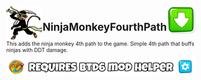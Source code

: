<a href="https://github.com/MrGoopyDrawers/NinjaMonkeyFourthPath/releases/download/1.0.1/NinjaMonkeyFourthPath.dll">
    <img align="left" alt="Icon" height="90" src="Icon.png">
    <img align="right" alt="Download" height="75" src="https://raw.githubusercontent.com/gurrenm3/BTD-Mod-Helper/master/BloonsTD6%20Mod%20Helper/Resources/DownloadBtn.png">
</a>

<h1 align="center">NinjaMonkeyFourthPath</h1>

This adds the ninja monkey 4th path to the game. Simple 4th path that buffs ninjas with DDT damage.

[![Requires BTD6 Mod Helper](https://raw.githubusercontent.com/gurrenm3/BTD-Mod-Helper/master/banner.png)](https://github.com/gurrenm3/BTD-Mod-Helper#readme)
